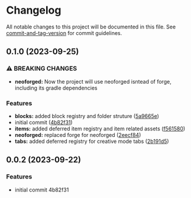 # Changelog

All notable changes to this project will be documented in this file. See [commit-and-tag-version](https://github.com/absolute-version/commit-and-tag-version) for commit guidelines.

## 0.1.0 (2023-09-25)


### ⚠ BREAKING CHANGES

* **neoforged:** Now the project will use neoforged isntead of forge, including its gradle
dependencies

### Features

* **blocks:** added block registry and folder struture ([5a9665e](https://github.com/D4RKAR117/engineers-locomotion/commit/5a9665e88e72f011d5a0acf2fd020b9ce10eed64))
* initial commit ([4b82f31](https://github.com/D4RKAR117/engineers-locomotion/commit/4b82f314ef6cdd3d64f6d3f30188e68d2fecdfda))
* **items:** added deferred item registry and item related assets ([f561580](https://github.com/D4RKAR117/engineers-locomotion/commit/f561580f9edb6abe0aebe555954d385a879fd793))
* **neoforged:** replaced forge for neoforged ([2eecf84](https://github.com/D4RKAR117/engineers-locomotion/commit/2eecf841530d726c686b26fa71f9cbdb388a8227))
* **tabs:** added deferred registry for creative mode tabs ([2b191d5](https://github.com/D4RKAR117/engineers-locomotion/commit/2b191d5a9ff4f19e8319d7775b370dc3a6e7304e))

## 0.0.2 (2023-09-22)


### Features

* initial commit 4b82f31
